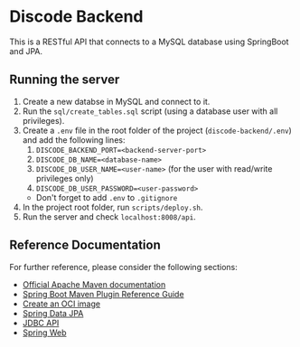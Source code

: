 # Discode Backend
This is a RESTful API that connects to a MySQL database using SpringBoot and JPA.

## Running the server
1. Create a new databse in MySQL and connect to it.
2. Run the `sql/create_tables.sql` script (using a database user with all privileges).
3. Create a `.env` file in the root folder of the project (`discode-backend/.env`) and add the following lines:
   1. `DISCODE_BACKEND_PORT=<backend-server-port>`
   2. `DISCODE_DB_NAME=<database-name>`
   3. `DISCODE_DB_USER_NAME=<user-name>` (for the user with read/write privileges only)
   4. `DISCODE_DB_USER_PASSWORD=<user-password>`
    * Don't forget to add `.env` to `.gitignore`
4. In the project root folder, run `scripts/deploy.sh`.
5. Run the server and check `localhost:8008/api`.

## Reference Documentation
For further reference, please consider the following sections:

* [Official Apache Maven documentation](https://maven.apache.org/guides/index.html)
* [Spring Boot Maven Plugin Reference Guide](https://docs.spring.io/spring-boot/docs/2.5.6/maven-plugin/reference/html/)
* [Create an OCI image](https://docs.spring.io/spring-boot/docs/2.5.6/maven-plugin/reference/html/#build-image)
* [Spring Data JPA](https://docs.spring.io/spring-boot/docs/2.5.6/reference/htmlsingle/#boot-features-jpa-and-spring-data)
* [JDBC API](https://docs.spring.io/spring-boot/docs/2.5.6/reference/htmlsingle/#boot-features-sql)
* [Spring Web](https://docs.spring.io/spring-boot/docs/2.5.6/reference/htmlsingle/#boot-features-developing-web-applications)
